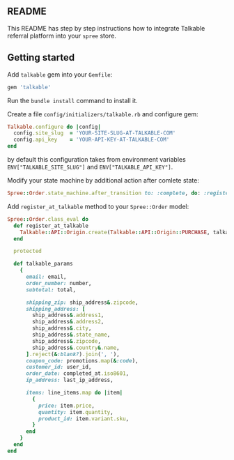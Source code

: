 ## README

This README has step by step instructions how to integrate Talkable referral platform into your `spree` store.

## Getting started

Add `talkable` gem into your `Gemfile`:

```ruby
gem 'talkable'
```

Run the `bundle install` command to install it.

Create a file `config/initializers/talkable.rb` and configure gem:

```ruby
Talkable.configure do |config|
  config.site_slug  = 'YOUR-SITE-SLUG-AT-TALKABLE-COM'
  config.api_key    = 'YOUR-API-KEY-AT-TALKABLE-COM'
end
```

by default this configuration takes from environment variables `ENV["TALKABLE_SITE_SLUG"]` and `ENV["TALKABLE_API_KEY"]`.

Modify your state machine by additional action after comlete state:

```ruby
Spree::Order.state_machine.after_transition to: :complete, do: :register_at_talkable
```

Add `register_at_talkable` method to your `Spree::Order` model:

```ruby
Spree::Order.class_eval do
  def register_at_talkable
    Talkable::API::Origin.create(Talkable::API::Origin::PURCHASE, talkable_params)
  end

  protected

  def talkable_params
    {
      email: email,
      order_number: number,
      subtotal: total,

      shipping_zip: ship_address&.zipcode,
      shipping_address: [
        ship_address&.address1,
        ship_address&.address2,
        ship_address&.city,
        ship_address&.state_name,
        ship_address&.zipcode,
        ship_address&.country&.name,
      ].reject(&:blank?).join(', '),
      coupon_code: promotions.map(&:code),
      customer_id: user_id,
      order_date: completed_at.iso8601,
      ip_address: last_ip_address,

      items: line_items.map do |item|
        {
          price: item.price,
          quantity: item.quantity,
          product_id: item.variant.sku,
        }
      end
    }
  end
end
```
